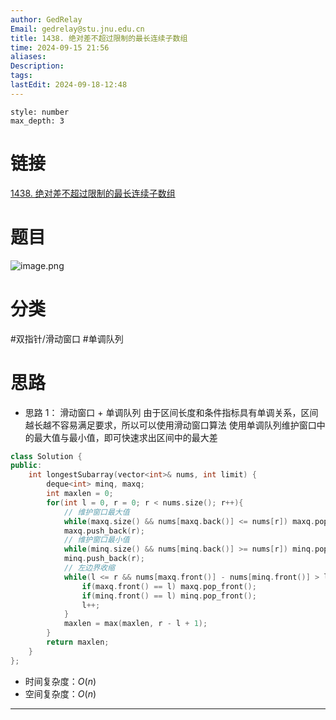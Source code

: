 ```yaml
---
author: GedRelay
Email: gedrelay@stu.jnu.edu.cn
title: 1438. 绝对差不超过限制的最长连续子数组
time: 2024-09-15 21:56
aliases: 
Description: 
tags: 
lastEdit: 2024-09-18-12:48
---
```


```toc
style: number
max_depth: 3
```

# 链接
[1438. 绝对差不超过限制的最长连续子数组](https://leetcode.cn/problems/longest-continuous-subarray-with-absolute-diff-less-than-or-equal-to-limit/) 

# 题目
![image.png](https://ged-pic-bed.oss-cn-guangzhou.aliyuncs.com/img/202409152157141.png)


# 分类
#双指针/滑动窗口 #单调队列 

# 思路
- 思路 1：
滑动窗口 + 单调队列
由于区间长度和条件指标具有单调关系，区间越长越不容易满足要求，所以可以使用滑动窗口算法
使用单调队列维护窗口中的最大值与最小值，即可快速求出区间中的最大差


```cpp
class Solution {
public:
    int longestSubarray(vector<int>& nums, int limit) {
        deque<int> minq, maxq;
        int maxlen = 0;
        for(int l = 0, r = 0; r < nums.size(); r++){
            // 维护窗口最大值
            while(maxq.size() && nums[maxq.back()] <= nums[r]) maxq.pop_back();
            maxq.push_back(r);
            // 维护窗口最小值
            while(minq.size() && nums[minq.back()] >= nums[r]) minq.pop_back();
            minq.push_back(r);
            // 左边界收缩
            while(l <= r && nums[maxq.front()] - nums[minq.front()] > limit){
                if(maxq.front() == l) maxq.pop_front();
                if(minq.front() == l) minq.pop_front();
                l++;
            }
            maxlen = max(maxlen, r - l + 1);
        }
        return maxlen;
    }
};
```


- 时间复杂度：${O\left( n \right)  }$ 
- 空间复杂度：${O\left( n \right)  }$ 


---

